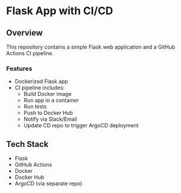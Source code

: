 # Flask App with CI/CD

## Overview

This repository contains a simple Flask web application and a GitHub Actions CI pipeline.

### Features

- Dockerized Flask app
- CI pipeline includes:
  - Build Docker image
  - Run app in a container
  - Run tests
  - Push to Docker Hub
  - Notify via Slack/Email
  - Update CD repo to trigger ArgoCD deployment

## Tech Stack

- Flask
- GitHub Actions
- Docker
- Docker Hub
- ArgoCD (via separate repo)

